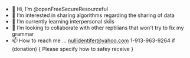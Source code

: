 - 👋 Hi, I’m @openFreeSecureResourceful
- 👀 I’m interested in sharing algorithms regarding the sharing of data
- 🌱 I’m currently learning interpersonal skils
- 💞️ I’m looking to collaborate with other reptilians that won't try to fix my grammar
- 📫 How to reach me ...
      nullidentifer@yahoo.com
      1-913-963-9264
      if (donation)
      {
        Please specify how to safey receive
      }
<!---
openFreeSecureResourceful/openFreeSecureResourceful is a ✨ special ✨ repository because its `README.md` (this file) appears on your GitHub profile.
You can click the Preview link to take a look at your changes.
--->
